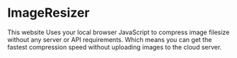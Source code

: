 # ImageResizer
This website Uses your local browser JavaScript to compress image filesize without any server or API requirements. Which means you can get the fastest compression speed without uploading images to the cloud server.
